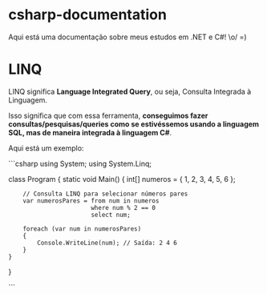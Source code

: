 # csharp-documentation
Aqui está uma documentação sobre meus estudos em .NET e C#! \o/  =)

<h1>LINQ</h1>

LINQ significa <strong>Language Integrated Query</strong>, ou seja, Consulta Integrada à Linguagem. 

Isso significa que com essa ferramenta, <strong>conseguimos fazer consultas/pesquisas/queries como se estivéssemos usando a linguagem SQL, mas de maneira integrada à linguagem C#</strong>.

Aqui está um exemplo:

\`\`\`csharp
using System;
using System.Linq;

class Program
{
    static void Main()
    {
        int[] numeros = { 1, 2, 3, 4, 5, 6 };

        // Consulta LINQ para selecionar números pares
        var numerosPares = from num in numeros
                           where num % 2 == 0
                           select num;

        foreach (var num in numerosPares)
        {
            Console.WriteLine(num); // Saída: 2 4 6
        }
    }
}

\`\`\`

